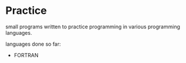 # Practice
 small programs written to practice programming in various programming languages.

languages done so far:
 - FORTRAN

